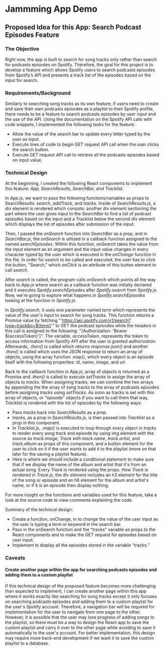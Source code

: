 # Jammming App Demo

## Proposed Idea for this App: Search Podcast Episodes Feature

### The Objective

Right now, the app is built to search for song tracks only rather than search for podcasts episodes on Spotify. Therefore, the goal for this project is to develop a feature which allows Spotify users to search podcasts episodes from Spotify’s API and presents a track list of the episodes based on the input for search.

### Requirements/Background

Similarly to searching song tracks as its own feature, if users need to create and save their own podcasts episodes as a playlist to their Spotify profile, there needs to be a feature to search podcasts episodes by user input and the use of the API. Using the documentation on the Spotify API calls with code snippets, I implemented the following tasks for the feature:

-	Allow the value of the search bar to update every letter typed by the user as input.
-	Execute lines of code to begin GET request API call when the user clicks the search button.
-	Execute GET request API call to retrieve all the podcasts episodes based on input value. 

### Technical Design

At the beginning, I created the following React components to implement this feature: *App, SearchResults, SearchBar, and Tracklist*.

In *App.js*, we want to pass the following functions/variables as props to SearchResults: *search*, *addTrack*, and *tracks*. Inside of *SearchResults.js*, a div element is rendered which consists: another div element sectioning the part where the user gives input to the *SearchBar* to find a list of podcast episodes based on the input and a Tracklist below the second div element which displays the list of episodes after submission of the input. 

Then, I passed the *onSearch* function into *SearchBar* as a prop, and in *SearchBar.js*, the *onSearch* is utilized in a callback function assigned to the named *searchEpisodes*. Within this function, *onSearch* takes the value from the input element as an argument and the input value changes in every character typed by the user which is executed in the *onChange* function in the file. In order for *search* to be called and executed, the user has to click the button, "Search," which *onClick* is an attribute of this button element to call *search*.

After *search* is called, the program calls *onSearch* which points all the way back to *App.js* where search as a callback function was initially declared and it executes *Spotify.searchEpisodes* after *Spotify.search* from *Spotify.js*. Now, we're going to explore what happens in *Spotify.searchEpisodes* looking at the function in *Spotify.js*. 

In *Spotify.search*, it uses one parameter named *term* which represents the value of the user's input to search for song tracks. This function returns a Promise value by fetching "'https://api.spotify.com/v1/search?type=track&q=${term}'" to GET the podcast episodes while the *headers* in this call is assigned to the following: "{Authorization: 'Bearer ${accessToken}'}". The variable, *accessToken*, represents the token to access information from Spotify API after the user is granted authorization. Afterwards, *.then()* is called which returns *response.json()* and another *.then()* is called which uses the JSON response to return an array of objects, using the array function .map(), which every object is an episode itself with the following properties: *id*, *name*, *image*, and *uri*. 

Back to the callback function in *App.js*, array of objects is returned as a Promise and *.then()* is called to execute *setTracks* to assign the array of objects to *tracks*. When assigning tracks, we can combine the two arrays by appending the the array of song tracks to the array of podcasts episodes before assigning *tracks* using *setTracks*. As soon as tracks is set with this array of objects, or "episode" objects if you want to call them that way, *Tracklist* is rendered with the list of episodes by the following ways:

- Pass *tracks* back into *SearchResults* as a prop.
- *tracks*, as a prop in *SearchResults.js*, is then passed into *Tracklist* as a prop in this component.
- In *Tracklist.js*, *.map()* is executed to loop through every object in *tracks* to render every song track and episode by using img element with the source as *track.image*, *Track* with *track.name*, *track.artist*, and *track.album* as props of this component, and a button element for the user to click on it if the user wants to add it to the playlist (more on that later for the saving a playlist feature).
- Here is where we should include a conditional statement to make sure that if we display the name of the album and artist that it's from an actual song. Every *Track* is rendered using the props. How *Track* is rendered in *Track.js*, the div element includes an h3 element for the title of the song or episode and an h6 element for the album and artist's name, or if it is an episode then display nothing.

For more insight on the functions and variables used for this feature, take a look at the source code to view comments explaining the code.

Summary of the technical design:

-	Create a function, onChange, in <SearchBar/> to change the value of the user input as the user is typing a term or keyword in the search bar.
-	Pass in the onSearch function and the “tracks” variable as props to the React components <SearchResults/> and <SearchBar/> to make the GET request for episodes based on user input.
-	Implement <Tracklist/> to display all the episodes stored in the variable “tracks.”

### Caveats

#### Create another page within the app for searching podcasts episodes and adding them to a custom playlist

If this technical design of the proposed feature becomes more challenging than expected to implement, I can create another page within this app where it works exactly like searching for song tracks except it only focuses on searching podcasts episodes and adding them to a custom playlist for the user's Spotify account. Therefore, a navigation bar will be required for implementation for the user to navigate from one page to the other. However, it is possible that the user may lose progress of adding songs to the playlist, so there must be a way to design the React app to save the custom playlist and carry it over to the other page while avoiding to save it automatically to the user's account. For better implementation, this design may require more back-end development if we want it to save the custom playlist to a database.
